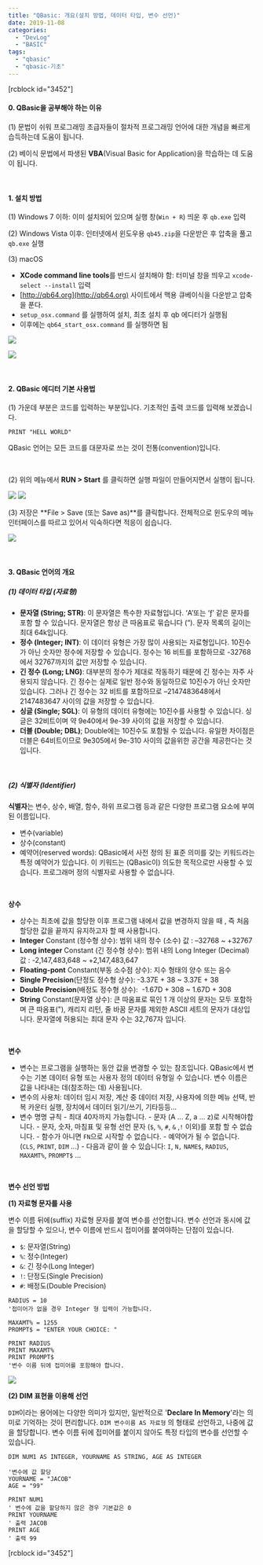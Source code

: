 ```yaml
---
title: "QBasic: 개요(설치 방법, 데이터 타입, 변수 선언)"
date: 2019-11-08
categories: 
  - "DevLog"
  - "BASIC"
tags: 
  - "qbasic"
  - "qbasic-기초"
---
```


\[rcblock id="3452"\]

#### **0\. QBasic을 공부해야 하는 이유**

(1) 문법이 쉬워 프로그래밍 초급자들이 절차적 프로그래밍 언어에 대한 개념을 빠르게 습득하는데 도움이 됩니다.

(2) 베이식 문법에서 파생된 **VBA**(Visual Basic for Application)을 학습하는 데 도움이 됩니다.

 

#### **1\. 설치 방법**

(1) Windows 7 이하: 이미 설치되어 있으며 실행 창(`Win + R`) 띄운 후 `qb.exe` 입력

(2) Windows Vista 이후: 인터넷에서 윈도우용 `qb45.zip`을 다운받은 후 압축을 풀고 `qb.exe` 실행

(3) macOS

- **XCode command line tools**를 반드시 설치해야 함: 터미널 창을 띄우고 `xcode-select --install` 입력
- [http://qb64.org](http://qb64.org) 사이트에서 맥용 큐베이식을 다운받고 압축을 푼다.
- `setup_osx.command` 를 실행하여 설치, 최초 설치 후 qb 에디터가 실행됨
- 이후에는 `qb64_start_osx.command` 를 실행하면 됨

![](./assets/img/wp-content/uploads/2019/11/큐베설치.png)

![](./assets/img/wp-content/uploads/2019/11/큐베.png)

 

#### **2\. QBasic 에디터 기본 사용법**

(1) 가운데 부분은 코드를 입력하는 부분입니다. 기초적인 출력 코드를 입력해 보겠습니다.

```
PRINT "HELL WORLD"
```

QBasic 언어는 모든 코드를 대문자로 쓰는 것이 전통(convention)입니다.

 

(2) 위의 메뉴에서 **RUN > Start** 를 클릭하면 실행 파일이 만들어지면서 실행이 됩니다.

![](./assets/img/wp-content/uploads/2019/11/스크린샷-2019-11-09-오전-1.38.06.png) ![](./assets/img/wp-content/uploads/2019/11/스크린샷-2019-11-09-오전-1.38.21.png)

(3) 저장은 **File > Save (또는 Save as)**를 클릭합니다. 전체적으로 윈도우의 메뉴 인터페이스를 따르고 있어서 익숙하다면 적응이 쉽습니다.

![](./assets/img/wp-content/uploads/2019/11/스크린샷-2019-11-09-오전-1.40.53.png)

 

#### **3\. QBasic 언어의 개요**

##### **(1) 데이터 타입 (자료형)**

- **문자열 (String; STR)**: 이 문자열은 특수한 자료형입니다. ‘A’또는 ‘ƒ’ 같은 문자를 포함 할 수 있습니다. 문자열은 항상 큰 따옴표로 묶습니다 (“). 문자 목록의 길이는 최대 64k입니다.
- **정수 (Integer; INT)**: 이 데이터 유형은 가장 많이 사용되는 자료형입니다. 10진수가 아닌 숫자만 정수에 저장할 수 있습니다. 정수는 16 비트를 포함하므로 -32768에서 32767까지의 값만 저장할 수 있습니다.
- **긴 정수 (Long; LNG)**: 대부분의 정수가 제대로 작동하기 때문에 긴 정수는 자주 사용되지 않습니다. 긴 정수는 실제로 일반 정수와 동일하므로 10진수가 아닌 숫자만 있습니다. 그러나 긴 정수는 32 비트를 포함하므로 –2147483648에서 2147483647 사이의 값을 저장할 수 있습니다.
- **싱글 (Single; SGL)**: 이 유형의 데이터 유형에는 10진수를 사용할 수 있습니다. 싱글은 32비트이며 약 9e40에서 9e\-39 사이의 값을 저장할 수 있습니다.
- **더블 (Double; DBL)**; Double에는 10진수도 포함될 수 있습니다. 유일한 차이점은 더블은 64비트이므로 9e305에서 9e\-310 사이의 값을위한 공간을 제공한다는 것입니다.

 

##### **(2) 식별자 (Identifier)**

**식별자**는 변수, 상수, 배열, 함수, 하위 프로그램 등과 같은 다양한 프로그램 요소에 부여 된 이름입니다.

- 변수(variable)
- 상수(constant)
- 예약어(reserved words): QBasic에서 사전 정의 된 표준 의미를 갖는 키워드라는 특정 예약어가 있습니다. 이 키워드는 (QBasic이) 의도한 목적으로만 사용할 수 있습니다. 프로그래머 정의 식별자로 사용할 수 없습니다.

 

**상수**

- 상수는 최초에 값을 할당한 이후 프로그램 내에서 값을 변경하지 않을 때 , 즉 처음 할당한 값을 끝까지 유지하고자 할 때 사용합니다.
- **Integer** Constant (정수형 상수): 범위 내의 정수 (소수) 값 : –32768 ~ +32767
- **Long integer** Constant (긴 정수형 상수): 범위 내의 Long Integer (Decimal) 값 : -2,147,483,648 ~ +2,147,483,647
- **Floating-pont** Constant(부동 소수점 상수): 지수 형태의 양수 또는 음수
- **Single Precision**(단정도 정수형 상수): -3.37E + 38 ~ 3.37E + 38
- **Double Precision**(배정도 정수형 상수):  -1.67D + 308 ~ 1.67D + 308
- **String** Constant(문자열 상수): 큰 따옴표로 묶인 1 개 이상의 문자는 모두 포함하며 큰 따옴표("), 캐리지 리턴, 줄 바꿈 문자를 제외한 ASCII 세트의 문자가 대상입니다. 문자열에 허용되는 최대 문자 수는 32,767자 입니다.

 

**변수**

- 변수는 프로그램을 실행하는 동안 값을 변경할 수 있는 참조입니다. QBasic에서 변수는 기본 데이터 유형 또는 사용자 정의 데이터 유형일 수 있습니다. 변수 이름은 값을 나타내는 데(참조하는 데) 사용됩니다.
- 변수의 사용처: 데이터 임시 저장, 계산 중 데이터 저장, 사용자에 의한 메뉴 선택, 반복 카운터 실행, 장치에서 데이터 읽기/쓰기, 기타등등...
- 변수 명명 규칙 - 최대 40자까지 가능합니다. - 문자 (A ... Z, a ... z)로 시작해야합니다. - 문자, 숫자, 마침표 및 유형 선언 문자 (`$`, `%`, `#`, `&` ,`!` 이외)를 포함 할 수 없습니다. - 함수가 아니면 `FN`으로 시작할 수 없습니다. - 예약어가 될 수 없습니다. (`CLS`, `PRINT`, `DIM` ...) - 다음과 같이 쓸 수 있습니다: `I`, `N,` `NAME$`, `RADIUS`, `MAXAMT%`, `PROMPT$` ...

 

**변수 선언 방법**

**(1) 자료형 문자를 사용**

변수 이름 뒤에(suffix) 자료형 문자를 붙여 변수를 선언합니다. 변수 선언과 동시에 값을 할당할 수 있으나, 변수 이름에 반드시 접미어를 붙여야하는 단점이 있습니다.

- `$`: 문자열(String)
- `%`: 정수(Integer)
- `&`: 긴 정수(Long Integer)
- `!`: 단정도(Single Precision)
- `#`: 배정도(Double Precision)

```
RADIUS = 10
'접미어가 없을 경우 Integer 형 입력이 가능합니다.

MAXAMT% = 1255
PROMPT$ = "ENTER YOUR CHOICE: "

PRINT RADIUS
PRINT MAXAMT%
PRINT PROMPT$
'변수 이름 뒤에 접미어를 포함해야 합니다.
```

![](./assets/img/wp-content/uploads/2019/11/스크린샷-2019-11-09-오전-2.18.35.png)

**(2) DIM 표현을 이용해 선언**

`DIM`이라는 용어에는 다양한 의미가 있지만, 일반적으로 '**Declare In Memory**'라는 의미로 기억하는 것이 편리합니다. `DIM 변수이름 AS 자료형` 의 형태로 선언하고, 나중에 값을 할당합니다. 변수 이름 뒤에 접미어를 붙이지 않아도 특정 타입의 변수를 선언할 수 있습니다.

```
DIM NUM1 AS INTEGER, YOURNAME AS STRING, AGE AS INTEGER

'변수에 값 할당
YOURNAME = "JACOB"
AGE = "99"

PRINT NUM1
' 변수에 값을 할당하지 않은 경우 기본값은 0
PRINT YOURNAME
' 출력 JACOB
PRINT AGE
' 출력 99

```

\[rcblock id="3452"\]
